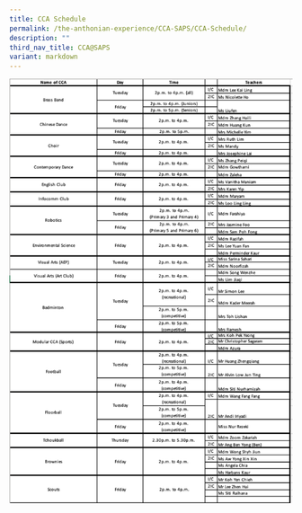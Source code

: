 ```yaml
---
title: CCA Schedule
permalink: /the-anthonian-experience/CCA-SAPS/CCA-Schedule/
description: ""
third_nav_title: CCA@SAPS
variant: markdown
---
```

![](/images/CCA_schedule.png)